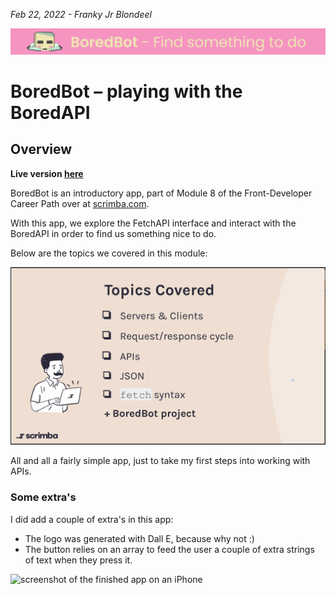 *Feb 22, 2022 - Franky Jr Blondeel*
<p align="center">
<img alt="banner image" src="https://raw.githubusercontent.com/MrFranksJr/MrFranksJr/main/assets/bored-bot/Banner.png">
</p>

# BoredBot – playing with the BoredAPI

## Overview

**Live version [here](https://bored-botz.netlify.app)**

BoredBot is an introductory app, part of Module 8 of the Front-Developer Career Path over at [scrimba.com](https://scrimba.com).

With this app, we explore the FetchAPI interface and interact with the BoredAPI in order to find us something nice to do.

Below are the topics we covered in this module:
<p align="center">
<img alt="requirements" src="https://raw.githubusercontent.com/MrFranksJr/MrFranksJr/main/assets/bored-bot/topics.png">
</p>

All and all a fairly simple app, just to take my first steps into working with APIs.

### Some extra's
I did add a couple of extra's in this app:
* The logo was generated with Dall E, because why not :)
* The button relies on an array to feed the user a couple of extra strings of text when they press it.

<img alt="screenshot of the finished app on an iPhone" src="https://raw.githubusercontent.com/MrFranksJr/MrFranksJr/main/assets/bored-bot/app.png">
</p>
